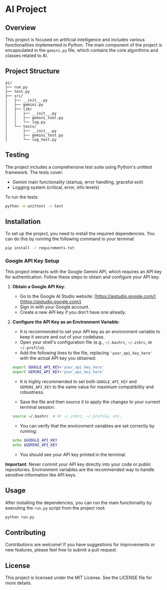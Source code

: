 # AI Project

## Overview
This project is focused on artificial intelligence and includes various functionalities implemented in Python. The main component of the project is encapsulated in the `gemini.py` file, which contains the core algorithms and classes related to AI.

## Project Structure

```text
ai/
├── run.py
├── test.py
├── src/
│   ├── __init__.py
│   ├── gemini.py
│   ├── lib/
│   │   ├── __init__.py
│   │   ├── gemini_tool.py
│   │   └── log.py
│   └── tests/
│       ├── __init__.py
│       ├── gemini_test.py
│       └── log_test.py
```

## Testing
The project includes a comprehensive test suite using Python's unittest framework. The tests cover:
- Gemini main functionality (startup, error handling, graceful exit)
- Logging system (critical, error, info levels)

To run the tests:
```bash
python -m unittest -v test
```

## Installation
To set up the project, you need to install the required dependencies. You can do this by running the following command in your terminal:

```bash
pip install -r requirements.txt
```

### Google API Key Setup

This project interacts with the Google Gemini API, which requires an API key for authentication. Follow these steps to obtain and configure your API key:

1.  **Obtain a Google API Key**:
    *   Go to the Google AI Studio website: [https://aistudio.google.com/](https://aistudio.google.com/)
    *   Sign in with your Google account.
    *   Create a new API key if you don't have one already.

2.  **Configure the API Key as an Environment Variable**:
    *   It is recommended to set your API key as an environment variable to keep it secure and out of your codebase.
    *   Open your shell's configuration file (e.g., `~/.bashrc`, `~/.zshrc`, or `~/.profile`).
    *   Add the following lines to the file, replacing `'your_api_key_here'` with the actual API key you obtained:

    ```bash
    export GOOGLE_API_KEY='your_api_key_here'
    export GEMINI_API_KEY='your_api_key_here'
    ```
    
    *   It is highly recommended to set both `GOOGLE_API_KEY` and `GEMINI_API_KEY` to the same value for maximum compatibility and robustness.
    
    *   Save the file and then source it to apply the changes to your current terminal session:
    
    ```bash
    source ~/.bashrc  # Or ~/.zshrc, ~/.profile, etc.
    ```
    
    *   You can verify that the environment variables are set correctly by running:
    
    ```bash
    echo $GOOGLE_API_KEY
    echo $GEMINI_API_KEY
    ```
    
    *   You should see your API key printed in the terminal.

**Important**: Never commit your API key directly into your code or public repositories. Environment variables are the recommended way to handle sensitive information like API keys.

## Usage
After installing the dependencies, you can run the main functionality by executing the `run.py` script from the project root:

```bash
python run.py
```

## Contributing
Contributions are welcome! If you have suggestions for improvements or new features, please feel free to submit a pull request.

## License
This project is licensed under the MIT License. See the LICENSE file for more details.